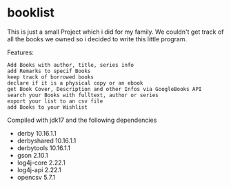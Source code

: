 # booklist

This is just a small Project which i did for my family. We couldn't get track of all the books we owned so i decided to write this little program.

Features:

    Add Books with author, title, series info
    add Remarks to specif Books
    keep track of borrowed books
    declare if it is a physical copy or an ebook
    get Book Cover, Description and other Infos via GoogleBooks API
    search your Books with fulltext, author or series
    export your list to an csv file
    add Books to your Wishlist

Compiled with jdk17 and the following dependencies
- derby 10.16.1.1
- derbyshared 10.16.1.1
- derbytools 10.16.1.1
- gson 2.10.1
- log4j-core 2.22.1
- log4j-api 2.22.1
- opencsv 5.7.1
